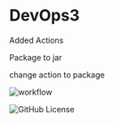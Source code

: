# DevOps3

Added Actions

Package to jar

change action to package

![workflow](https://github.com/Kevin-Sim/DevOps3/actions/workflows/main.yml/badge.svg)

![GitHub License](https://img.shields.io/github/license/Kevin-Sim/DevOps3)
